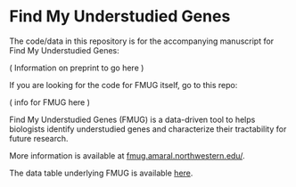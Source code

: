 # Find My Understudied Genes

The code/data in this repository is for the accompanying manuscript for Find My Understudied Genes:

( Information on preprint to go here )

If you are looking for the code for FMUG itself, go to this repo:

( info for FMUG here )

Find My Understudied Genes (FMUG) is a data-driven tool to helps biologists identify understudied genes and characterize their tractability for future research.

More information is available at [fmug.amaral.northwestern.edu/](https://fmug.amaral.northwestern.edu/).

The data table underlying FMUG is available [here](https://github.com/amarallab/fmug_analysis/blob/main/data/main_table_with_subject_counts_221116.csv).